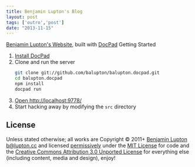 ```yaml
---
title: Benjamin Lupton's Blog
layout: post
tags: ['outro','post']
date: "2013-11-15"
---
```

[Benjamin Lupton's Website](http://balupton.com), built with [DocPad](http://docpad.org)
Getting Started
1. [Install DocPad](http://docpad.org/install) 
1. Clone and run the server
	``` bash
	git clone git://github.com/balupton/balupton.docpad.git
	cd balupton.docpad
	npm install
	docpad run
	```
1. [Open http://localhost:9778/](http://localhost:9778/)
1. Start hacking away by modifying the `src` directory
## License
Unless stated otherwise; all works are Copyright © 2011+ [Benjamin Lupton](http://balupton.com) <b@lupton.cc> and licensed [permissively](http://en.wikipedia.org/wiki/Permissive_free_software_licence) under the [MIT License](http://creativecommons.org/licenses/MIT/) for code and the [Creative Commons Attribution 3.0 Unported License](http://creativecommons.org/licenses/by/3.0/) for everything else (including content, media and design), enjoy!